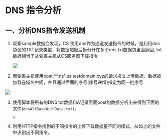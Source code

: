 # DNS 指令分析

## 一、分析DNS指令发送机制

1. 观察sample数据会发现，CS 使用dns作为通道发送指令的时候，是利用dns协议的TXT记录类型，将数据加密后拆分开在多个dns txt数据包里面返回, txt数据相当于从受害主机从CS服务器下载指令

   ![](https://ipic-picgo.oss-cn-beijing.aliyuncs.com/20211027161047.png)

2. 而受害主机使用post.**.ns1.ssltestdomain.xyz的请求报文上传数据，数据被加载在域名中间，并且通过后面的序号(序号递增)指定为同一批序号

![](https://ipic-picgo.oss-cn-beijing.aliyuncs.com/20211027161346.png)

3. 使用脚本将所有的DNS txt数据和A记录里面post的数据分析出来得到下面的文件(`dnsAllDataWithData.txt`)，

   <img src="https://ipic-picgo.oss-cn-beijing.aliyuncs.com/20211027161523.png" style="zoom:50%;" />

4. 利用HTTP指令找到的不同指令的上传下载数据量不同的模式，从如上的文件中识别出不同指令。